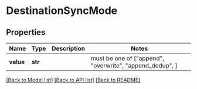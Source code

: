 # DestinationSyncMode


## Properties
Name | Type | Description | Notes
------------ | ------------- | ------------- | -------------
**value** | **str** |  |  must be one of ["append", "overwrite", "append_dedup", ]

[[Back to Model list]](../README.md#documentation-for-models) [[Back to API list]](../README.md#documentation-for-api-endpoints) [[Back to README]](../README.md)


